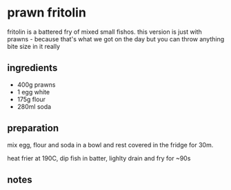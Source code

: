 # prawn fritolin

fritolin is a battered fry of mixed small fishos. this version is just with prawns - because that's what we got on the day but you can throw anything bite size in it really

## ingredients

- 400g prawns
- 1 egg white
- 175g flour
- 280ml soda

## preparation

mix egg, flour and soda in a bowl and rest covered in the fridge for 30m.

heat frier at 190C, dip fish in batter, lighlty drain and fry for ~90s

## notes

